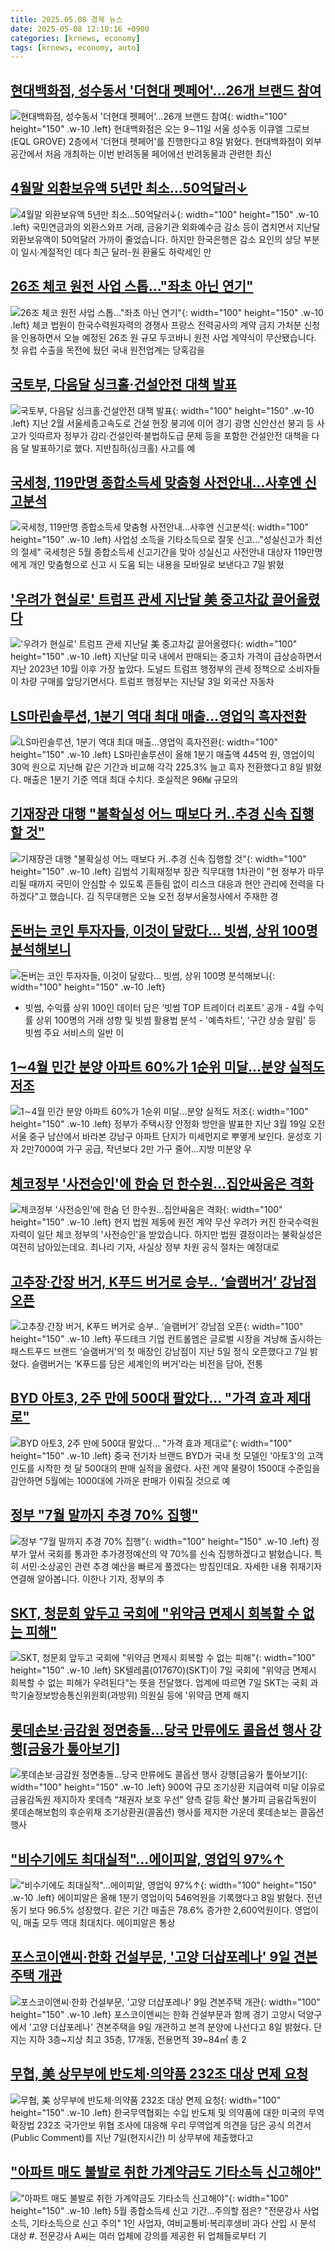 ```yaml
---
title: 2025.05.08 경제 뉴스
date: 2025-05-08 12:10:16 +0900
categories: [krnews, economy]
tags: [krnews, economy, auto]
---
```

## [현대백화점, 성수동서 '더현대 펫페어'…26개 브랜드 참여](https://n.news.naver.com/mnews/article/001/0015374905)

![현대백화점, 성수동서 '더현대 펫페어'…26개 브랜드 참여](https://mimgnews.pstatic.net/image/origin/001/2025/05/08/15374905.jpg?type=nf220_150){: width="100" height="150" .w-10 .left}
현대백화점은 오는 9∼11일 서울 성수동 이큐엘 그로브(EQL GROVE) 2층에서 '더현대 펫페어'를 진행한다고 8일 밝혔다. 현대백화점이 외부 공간에서 처음 개최하는 이번 반려동물 페어에선 반려동물과 관련한 최신

## [4월말 외환보유액 5년만 최소…50억달러↓](https://n.news.naver.com/mnews/article/374/0000439168)

![4월말 외환보유액 5년만 최소…50억달러↓](https://mimgnews.pstatic.net/image/origin/374/2025/05/08/439168.jpg?type=nf220_150){: width="100" height="150" .w-10 .left}
국민연금과의 외환스와프 거래, 금융기관 외화예수금 감소 등이 겹치면서 지난달 외환보유액이 50억달러 가까이 줄었습니다. 하지만 한국은행은 감소 요인의 상당 부분이 일시·계절적인 데다 최근 달러-원 환율도 하락세인 만

## [26조 체코 원전 사업 스톱…"좌초 아닌 연기"](https://n.news.naver.com/mnews/article/215/0001208365)

![26조 체코 원전 사업 스톱…"좌초 아닌 연기"](https://mimgnews.pstatic.net/image/origin/215/2025/05/07/1208365.jpg?type=nf220_150){: width="100" height="150" .w-10 .left}
체코 법원이 한국수력원자력의 경쟁사 프랑스 전력공사의 계약 금지 가처분 신청을 인용하면서 오늘 예정된 26조 원 규모 두코바니 원전 사업 계약식이 무산됐습니다. 첫 유럽 수출을 목전에 뒀던 국내 원전업계는 당혹감을

## [국토부, 다음달 싱크홀·건설안전 대책 발표](https://n.news.naver.com/mnews/article/029/0002953037)

![국토부, 다음달 싱크홀·건설안전 대책 발표](https://mimgnews.pstatic.net/image/origin/029/2025/05/08/2953037.jpg?type=nf220_150){: width="100" height="150" .w-10 .left}
지난 2월 서울세종고속도로 건설 현장 붕괴에 이어 경기 광명 신안산선 붕괴 등 사고가 잇따르자 정부가 감리·건설인력·불법하도급 문제 등을 포함한 건설안전 대책을 다음 달 발표하기로 했다. 지반침하(싱크홀) 사고를 예

## [국세청, 119만명 종합소득세 맞춤형 사전안내…사후엔 신고분석](https://n.news.naver.com/mnews/article/001/0015372912)

![국세청, 119만명 종합소득세 맞춤형 사전안내…사후엔 신고분석](https://mimgnews.pstatic.net/image/origin/001/2025/05/07/15372912.jpg?type=nf220_150){: width="100" height="150" .w-10 .left}
사업성 소득을 기타소득으로 잘못 신고…"성실신고가 최선의 절세" 국세청은 5월 종합소득세 신고기간을 맞아 성실신고 사전안내 대상자 119만명에게 개인 맞춤형으로 신고 시 도움 되는 내용을 모바일로 보낸다고 7일 밝혔

## ['우려가 현실로' 트럼프 관세 지난달 美 중고차값 끌어올렸다](https://n.news.naver.com/mnews/article/014/0005346334)

!['우려가 현실로' 트럼프 관세 지난달 美 중고차값 끌어올렸다](https://mimgnews.pstatic.net/image/origin/014/2025/05/08/5346334.jpg?type=nf220_150){: width="100" height="150" .w-10 .left}
지난달 미국 내에서 판매되는 중고차 가격이 급상승하면서 지난 2023년 10월 이후 가장 높았다. 도널드 트럼프 행정부의 관세 정책으로 소비자들이 차량 구매를 앞당기면서다. 트럼프 행정부는 지난달 3일 외국산 자동차

## [LS마린솔루션, 1분기 역대 최대 매출…영업익 흑자전환](https://n.news.naver.com/mnews/article/215/0001208464)

![LS마린솔루션, 1분기 역대 최대 매출…영업익 흑자전환](https://mimgnews.pstatic.net/image/origin/215/2025/05/08/1208464.jpg?type=nf220_150){: width="100" height="150" .w-10 .left}
LS마린솔루션이 올해 1분기 매출액 445억 원, 영업이익 30억 원으로 지난해 같은 기간과 비교해 각각 225.3% 늘고 흑자 전환했다고 8일 밝혔다. 매출은 1분기 기준 역대 최대 수치다. 호실적은 96㎿ 규모의

## [기재장관 대행 "불확실성 어느 때보다 커‥추경 신속 집행할 것"](https://n.news.naver.com/mnews/article/214/0001422871)

![기재장관 대행 "불확실성 어느 때보다 커‥추경 신속 집행할 것"](https://mimgnews.pstatic.net/image/origin/214/2025/05/08/1422871.jpg?type=nf220_150){: width="100" height="150" .w-10 .left}
김범석 기획재정부 장관 직무대행 1차관이 "현 정부가 마무리될 때까지 국민이 안심할 수 있도록 흔들림 없이 리스크 대응과 현안 관리에 전력을 다하겠다"고 했습니다. 김 직무대행은 오늘 오전 정부서울청사에서 주재한 경

## [돈버는 코인 투자자들, 이것이 달랐다… 빗썸, 상위 100명 분석해보니](https://n.news.naver.com/mnews/article/138/0002196054)

![돈버는 코인 투자자들, 이것이 달랐다… 빗썸, 상위 100명 분석해보니](https://mimgnews.pstatic.net/image/origin/138/2025/05/08/2196054.jpg?type=nf220_150){: width="100" height="150" .w-10 .left}
- 빗썸, 수익률 상위 100인 데이터 담은 ‘빗썸 TOP 트레이더 리포트’ 공개 - 4월 수익률 상위 100명의 거래 성향 및 빗썸 활용법 분석 - '예측차트', '구간 상승 알림' 등 빗썸 주요 서비스의 일반 이

## [1∼4월 민간 분양 아파트 60%가 1순위 미달…분양 실적도 저조](https://n.news.naver.com/mnews/article/021/0002707984)

![1∼4월 민간 분양 아파트 60%가 1순위 미달…분양 실적도 저조](https://mimgnews.pstatic.net/image/origin/021/2025/05/08/2707984.jpg?type=nf220_150){: width="100" height="150" .w-10 .left}
정부가 주택시장 안정화 방안을 발표한 지난 3월 19일 오전 서울 중구 남산에서 바라본 강남구 아파트 단지가 미세먼지로 뿌옇게 보인다. 윤성호 기자 2만7000여 가구 공급, 작년보다 2만 가구 줄어…지방 미분양 우

## [체코정부 '사전승인'에 한숨 던 한수원…집안싸움은 격화](https://n.news.naver.com/mnews/article/374/0000439265)

![체코정부 '사전승인'에 한숨 던 한수원…집안싸움은 격화](https://mimgnews.pstatic.net/image/origin/374/2025/05/08/439265.jpg?type=nf220_150){: width="100" height="150" .w-10 .left}
현지 법원 제동에 원전 계약 무산 우려가 커진 한국수력원자력이 일단 체코 정부의 '사전승인'을 받았습니다. 하지만 법원 결정이라는 불확실성은 여전히 남아있는데요. 최나리 기자, 사실상 정부 차원 공식 절차는 예정대로

## [고추장∙간장 버거, K푸드 버거로 승부.. ‘슬램버거’ 강남점 오픈](https://n.news.naver.com/mnews/article/014/0005346060)

![고추장∙간장 버거, K푸드 버거로 승부.. ‘슬램버거’ 강남점 오픈](https://mimgnews.pstatic.net/image/origin/014/2025/05/07/5346060.jpg?type=nf220_150){: width="100" height="150" .w-10 .left}
푸드테크 기업 컨트롤엠은 글로벌 시장을 겨냥해 출시하는 패스트푸드 브랜드 ‘슬램버거’의 첫 매장인 강남점이 지난 5일 정식 오픈했다고 7일 밝혔다. 슬램버거는 ‘K푸드를 담은 세계인의 버거’라는 비전을 담아, 전통

## [BYD 아토3, 2주 만에 500대 팔았다… "가격 효과 제대로"](https://n.news.naver.com/mnews/article/119/0002953695)

![BYD 아토3, 2주 만에 500대 팔았다… "가격 효과 제대로"](https://mimgnews.pstatic.net/image/origin/119/2025/05/08/2953695.jpg?type=nf220_150){: width="100" height="150" .w-10 .left}
중국 전기차 브랜드 BYD가 국내 첫 모델인 '아토3'의 고객 인도를 시작한 첫 달 500대의 판매 실적을 올렸다. 사전 계약 물량이 1500대 수준임을 감안하면 5월에는 1000대에 가까운 판매가 이뤄질 것으로 예

## [정부 "7월 말까지 추경 70% 집행"](https://n.news.naver.com/mnews/article/374/0000439262)

![정부 "7월 말까지 추경 70% 집행"](https://mimgnews.pstatic.net/image/origin/374/2025/05/08/439262.jpg?type=nf220_150){: width="100" height="150" .w-10 .left}
정부가 앞서 국회를 통과한 추가경정예산의 약 70%를 신속 집행하겠다고 밝혔습니다. 특히 서민·소상공인 관련 추경 예산을 빠르게 풀겠다는 방침인데요. 자세한 내용 취재기자 연결해 알아봅니다. 이한나 기자, 정부의 추

## [SKT, 청문회 앞두고 국회에 "위약금 면제시 회복할 수 없는 피해"](https://n.news.naver.com/mnews/article/421/0008236051)

![SKT, 청문회 앞두고 국회에 "위약금 면제시 회복할 수 없는 피해"](https://mimgnews.pstatic.net/image/origin/421/2025/05/07/8236051.jpg?type=nf220_150){: width="100" height="150" .w-10 .left}
SK텔레콤(017670)(SKT)이 7일 국회에 "위약금 면제시 회복할 수 없는 피해가 우려된다"는 뜻을 전달했다. 업계에 따르면 7일 SKT는 국회 과학기술정보방송통신위원회(과방위) 의원실 등에 '위약금 면제 해지

## [롯데손보·금감원 정면충돌...당국 만류에도 콜옵션 행사 강행[금융가 톺아보기]](https://n.news.naver.com/mnews/article/009/0005488655)

![롯데손보·금감원 정면충돌...당국 만류에도 콜옵션 행사 강행[금융가 톺아보기]](https://mimgnews.pstatic.net/image/origin/009/2025/05/08/5488655.jpg?type=nf220_150){: width="100" height="150" .w-10 .left}
900억 규모 조기상환 지급여력 미달 이유로 금융감독원 제지하자 롯데측 “채권자 보호 우선” 양측 갈등 확산 불가피 금융감독원이 롯데손해보험의 후순위채 조기상환권(콜옵션) 행사를 제지한 가운데 롯데손보는 콜옵션 행사

## ["비수기에도 최대실적"…에이피알, 영업익 97%↑](https://n.news.naver.com/mnews/article/215/0001208455)

!["비수기에도 최대실적"…에이피알, 영업익 97%↑](https://mimgnews.pstatic.net/image/origin/215/2025/05/08/1208455.jpg?type=nf220_150){: width="100" height="150" .w-10 .left}
에이피알은 올해 1분기 영업이익 546억원을 기록했다고 8일 밝혔다. 전년 동기 보다 96.5% 성장했다. 같은 기간 매출은 78.6% 증가한 2,600억원이다. 영업이익, 매출 모두 역대 최대치다. 에이피알은 통상

## [포스코이앤씨·한화 건설부문, '고양 더샵포레나' 9일 견본주택 개관](https://n.news.naver.com/mnews/article/003/0013228344)

![포스코이앤씨·한화 건설부문, '고양 더샵포레나' 9일 견본주택 개관](https://mimgnews.pstatic.net/image/origin/003/2025/05/08/13228344.jpg?type=nf220_150){: width="100" height="150" .w-10 .left}
포스코이앤씨는 한화 건설부문과 함께 경기 고양시 덕양구에서 '고양 더샵포레나' 견본주택을 9일 개관하고 본격 분양에 나선다고 8일 밝혔다. 단지는 지하 3층~지상 최고 35층, 17개동, 전용면적 39~84㎡ 총 2

## [무협, 美 상무부에 반도체·의약품 232조 대상 면제 요청](https://n.news.naver.com/mnews/article/018/0006007751)

![무협, 美 상무부에 반도체·의약품 232조 대상 면제 요청](https://mimgnews.pstatic.net/image/origin/018/2025/05/08/6007751.jpg?type=nf220_150){: width="100" height="150" .w-10 .left}
한국무역협회는 수입 반도체 및 의약품에 대한 미국의 무역확장법 232조 국가안보 위협 조사에 대응해 우리 무역업계 의견을 담은 공식 의견서(Public Comment)를 지난 7일(현지시간) 미 상무부에 제출했다고

## ["아파트 매도 불발로 취한 가계약금도 기타소득 신고해야"](https://n.news.naver.com/mnews/article/079/0004021084)

!["아파트 매도 불발로 취한 가계약금도 기타소득 신고해야"](https://mimgnews.pstatic.net/image/origin/079/2025/05/07/4021084.jpg?type=nf220_150){: width="100" height="150" .w-10 .left}
5월 종합소득세 신고 기간…주의할 점은? "전문강사 사업소득, 기타소득으로 신고 주의" 1인 사업자, 여비교통비·복리후생비 과다 산입 시 분석 대상 #. 전문강사 A씨는 여러 업체에 강의를 제공한 뒤 업체들로부터 기

